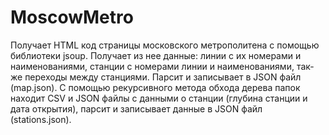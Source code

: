 # MoscowMetro
Получает HTML код страницы московского метрополитена с помощью библиотеки jsoup. Получает из нее данные: линии с их номерами и наименованиями, станции с номерами линии и наименованиями, так-же переходы между станциями. Парсит и записывает в JSON файл (map.json).
С помощью рекурсивного метода обхода дерева папок находит CSV и JSON файлы с данными о станции (глубина станции и дата открытия), парсит и записывает данные в JSON файл (stations.json).
